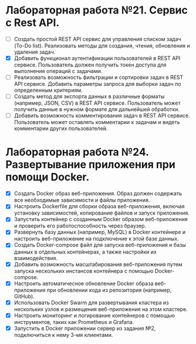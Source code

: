 # Лабораторная работа №21. Сервис с Rest API.
- [ ] Создать простой REST API сервис для управления списком задач (To-Do list). Реализовать методы для создания, чтения, обновления и удаления задач.
- [x] Добавить функционал аутентификации пользователей в REST API сервисе. Пользователь должен получить токен доступа для выполнения операций с задачами.
- [ ] Реализовать возможность фильтрации и сортировки задач в REST API сервисе. Добавить параметры запроса для выборки задач по определенным критериям.
- [ ] Создать метод для экспорта данных в различные форматы (например, JSON, CSV) в REST API сервисе. Пользователь может получить данные в нужном формате для дальнейшей обработки.
- [ ] Добавить возможность комментирования задач в REST API сервисе. Пользователь может оставлять комментарии к задачам и видеть комментарии других пользователей.

# Лабораторная работа №24. Развертывание приложения при помощи Docker.
- [x] Создать Docker образ веб-приложения. Образ должен содержать все необходимые зависимости и файлы приложения.
- [x] Настроить Dockerfile для сборки образа веб-приложения, включая установку зависимостей, копирование файлов и запуск приложения.
- [x] Запустить контейнер с созданным Docker образом веб-приложения и проверить его работоспособность через браузер.
- [x] Развернуть базу данных (например, MySQL) в Docker контейнере и настроить веб-приложение на подключение к этой базе данных.
- [x] Создать Docker-compose файл для запуска веб-приложения и базы данных в отдельных контейнерах, а также настройки их взаимодействия.
- [x] Добавить возможность масштабирования веб-приложения путем запуска нескольких инстансов контейнера с помощью Docker-compose.
- [x] Настроить автоматичесное обновление Docker образа веб-приложения при обновлении кода из репозитория (например, GitHub).
- [x] Использовать Docker Swarm для развертывания кластера из нескольких узлов и размещения веб-приложения на этом кластере.
- [x] Настроить мониторинг и логирование контейнеров с помощью инструментов, таких как Prometheus и Grafana.
- [x] Запустить в Docker приложении сервер из задания №2, подключиться к нему 3-мя клиентами.
